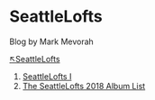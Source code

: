 # SeattleLofts
Blog by Mark Mevorah

[↖SeattleLofts](/)
1. [SeattleLofts I](/SeattleLofts1)
1. [The SeattleLofts 2018 Album List](/The2018SeattleLoftsAlbumsofTheYearList)

<i href="https://www.instagram.com/markmevorah/" class="fa fa-instagram" style="font-size:36px"></i>
